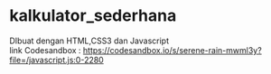 # kalkulator_sederhana  
DIbuat dengan HTML,CSS3 dan Javascript  
link Codesandbox : https://codesandbox.io/s/serene-rain-mwml3y?file=/javascript.js:0-2280  

